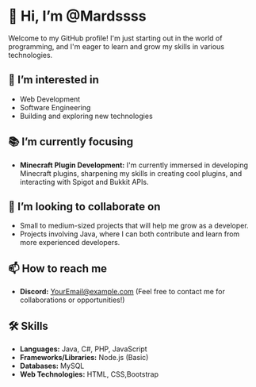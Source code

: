# 👋 Hi, I’m @Mardssss

Welcome to my GitHub profile! I'm just starting out in the world of programming, and I'm eager to learn and grow my skills in various technologies.

## 👀 I’m interested in
- Web Development
- Software Engineering
- Building and exploring new technologies


## 📚 I’m currently focusing
- **Minecraft Plugin Development:** I'm currently immersed in developing Minecraft plugins, sharpening my skills in creating cool plugins, and interacting with Spigot and Bukkit APIs.


## 💞️ I’m looking to collaborate on
- Small to medium-sized projects that will help me grow as a developer.
- Projects involving Java, where I can both contribute and learn from more experienced developers.

## 📫 How to reach me

- **Discord:** [YourEmail@example.com](mailto:yourEmail@example.com) (Feel free to contact me for collaborations or opportunities!)

## 🛠 Skills
- **Languages:** Java, C#, PHP, JavaScript
- **Frameworks/Libraries:** Node.js (Basic)
- **Databases:** MySQL
- **Web Technologies:** HTML, CSS,Bootstrap
